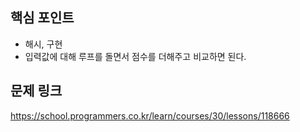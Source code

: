 ## 핵심 포인트

- 해시, 구현
- 입력값에 대해 루프를 돌면서 점수를 더해주고 비교하면 된다.

## 문제 링크

https://school.programmers.co.kr/learn/courses/30/lessons/118666
